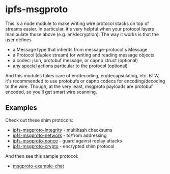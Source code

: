 # ipfs-msgproto

This is a node module to make writing wire protocol stacks on top of streams easier. In particular, it's very helpful when your protocol layers manipulate those above (e.g. en/decryption).  The way it works is that the user defines

- a Message type that inherits from message-protocol's Message
- a Protocol (duplex stream) for writing and reading message objects
- a codec: json, protobuf message, or capnp struct (optional)
- any special actions particular to the protocol (optional)

And this modules takes care of en/decoding, en/decapsulating, etc. BTW, it's recommended to use protobufs or capnp codecs for encoding/decoding to the wire. Though, at the very least, msgproto payloads are protobuf encoded, so you'll get smart wire scanning.

## Examples

Check out these shim protocols:

- [ipfs-msgproto-integrity](https://github.com/jbenet/node-ipfs-msgproto-integrity) - multihash checksums
- [ipfs-msgproto-network](https://github.com/jbenet/node-ipfs-msgproto-network) - to/from addressing
- [ipfs-msgproto-nonce](https://github.com/jbenet/node-ipfs-msgproto-nonce) - guard against replay attacks
- [ipfs-msgproto-crypto](https://github.com/jbenet/node-ipfs-msgproto-crypto) - encrypted shim protocol


And then see this sample protocol:

- [msgproto-example-chat](https://github.com/jbenet/node-ipfs-msgproto-example-chat)

